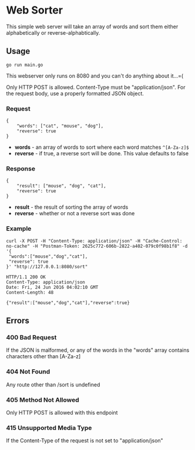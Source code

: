 # Web Sorter

This simple web server will take an array of words and sort them either alphabetically or reverse-alphabtically.

## Usage

```go run main.go```

This webserver only runs on 8080 and you can't do anything about it...=(

Only HTTP POST is allowed. Content-Type must be "application/json". For the request body, use a properly formatted JSON object.

### Request

```
{
    "words": ["cat", "mouse", "dog"],
    "reverse": true
}
```

* **words** - an array of words to sort where each word matches ```^[A-Za-z]$```
* **reverse** - if true, a reverse sort will be done. This value defaults to false

### Response

```
{
    "result": ["mouse", "dog", "cat"],
    "reverse": true
}
```

* **result** - the result of sorting the array of words
* **reverse** - whether or not a reverse sort was done

### Example

```
curl -X POST -H "Content-Type: application/json" -H "Cache-Control: no-cache" -H "Postman-Token: 2625c772-606b-2822-a402-079c0f98b1f8" -d '{
 "words":["mouse","dog","cat"],
 "reverse": true
}' "http://127.0.0.1:8080/sort"

HTTP/1.1 200 OK
Content-Type: application/json
Date: Fri, 24 Jun 2016 04:02:10 GMT
Content-Length: 48

{"result":["mouse","dog","cat"],"reverse":true}
```

## Errors
### 400 Bad Request
If the JSON is malformed, or any of the words in the "words" array contains characters other than [A-Za-z]

### 404 Not Found
Any route other than /sort is undefined

### 405 Method Not Allowed
Only HTTP POST is allowed with this endpoint

### 415 Unsupported Media Type
If the Content-Type of the request is not set to "application/json"
